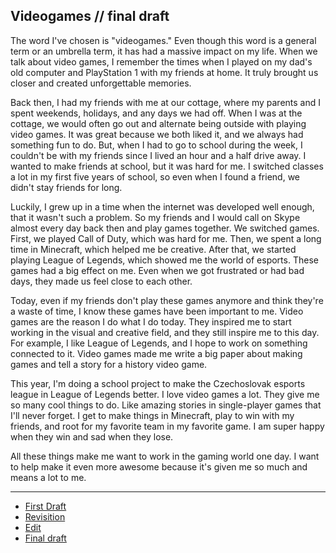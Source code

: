 ## **Videogames** // final draft

The word I've chosen is "videogames." Even though this word is a general term or an umbrella term, it has had a massive impact on my life. When we talk about video games, I remember the times when I played on my dad's old computer and PlayStation 1 with my friends at home. It truly brought us closer and created unforgettable memories.

Back then, I had my friends with me at our cottage, where my parents and I spent weekends, holidays, and any days we had off. When I was at the cottage, we would often go out and alternate being outside with playing video games. It was great because we both liked it, and we always had something fun to do. But, when I had to go to school during the week, I couldn't be with my friends since I lived an hour and a half drive away. I wanted to make friends at school, but it was hard for me. I switched classes a lot in my first five years of school, so even when I found a friend, we didn't stay friends for long.

Luckily, I grew up in a time when the internet was developed well enough, that it wasn't such a problem. So my friends and I would call on Skype almost every day back then and play games together. We switched games. First, we played Call of Duty, which was hard for me. Then, we spent a long time in Minecraft, which helped me be creative. After that, we started playing League of Legends, which showed me the world of esports. These games had a big effect on me. Even when we got frustrated or had bad days, they made us feel close to each other.

Today, even if my friends don't play these games anymore and think they're a waste of time, I know these games have been important to me. Video games are the reason I do what I do today. They inspired me to start working in the visual and creative field, and they still inspire me to this day. For example, I like League of Legends, and I hope to work on something connected to it. Video games made me write a big paper about making games and tell a story for a history video game.

This year, I'm doing a school project to make the Czechoslovak esports league in League of Legends better. I love video games a lot. They give me so many cool things to do. Like amazing stories in single-player games that I'll never forget. I get to make things in Minecraft, play to win with my friends, and root for my favorite team in my favorite game. I am super happy when they win and sad when they lose.

All these things make me want to work in the gaming world one day. I want to help make it even more awesome because it's given me so much and means a lot to me.

-----------------------------------------------------

- [First Draft](first-draft.md)
- [Revisition](revisition.md)
- [Edit](edit.md)
- [Final draft](index.md)

